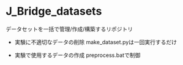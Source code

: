 # J_Bridge_datasets
データセットを一括で管理/作成/構築するリポジトリ

- 実験に不適切なデータの削除
make_dataset.pyは一回実行するだけ

- 実験で使用するデータの作成
preprocess.batで制御


